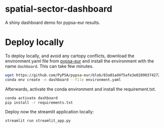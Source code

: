 # spatial-sector-dashboard

A shiny dashboard demo for pypsa-eur results.

# Deploy locally

To deploy locally, and avoid any cartopy conflicts, download the environment.yaml file from [pypsa-eur](https://github.com/PyPSA/pypsa-eur/blob/master/envs/environment.yaml) and install the environment with the name `dashboard`. This can take few minutes.  
```bash
wget https://github.com/PyPSA/pypsa-eur/blob/83a01ad4f5afe3e02890374272b7c9b9f55b139a/envs/environment.yaml
conda env create -n dashboard --file environment.yaml
```

Afterwards, activate the conda environment and install the requirement.txt.
```bash
conda activate dashboard
pip install -r requirements.txt
```

Deploy now the streamlit application locally:
```bash
streamlit run streamlit_app.py
```